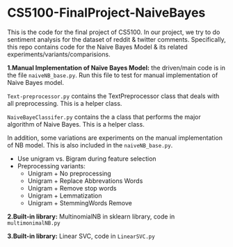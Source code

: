 # CS5100-FinalProject-NaiveBayes
This is the code for the final project of CS5100.
In our project, we try to do sentiment analysis for the dataset of reddit & twitter comments.
Specifically, this repo contains code for the Naive Bayes Model & its related experiments/variants/comparisions.

**1.Manual Implementation of Naïve Bayes Model:** the driven/main code is in the file ```naiveNB_base.py```. Run this file to test for manual implementation of Naive Bayes model.

```Text-preprocessor.py``` contains the TextPreprocessor class that deals with all preprocessing. This is a helper class. 

```NaiveBayeClassifer.py``` contains the a class that performs the major algorithm of Naive Bayes. This is a helper class. 

In addition, some variations are experiments on the manual implementation of NB model. This is also included in the ```naiveNB_base.py```.
- Use unigram vs. Bigram during feature selection
- Preprocessing variants:
   - Unigram + No preprocessing 
   - Unigram + Replace Abbrevations Words
   - Unigram + Remove stop words
   - Unigram + Lemmatization
   - Unigram + StemmingWords Remove

**2.Built-in library:** MultinomialNB in sklearn library, code in ```multimonimalNB.py```

**3.Built-in library:** Linear SVC, code in ```LinearSVC.py```

